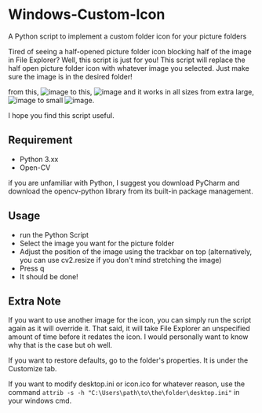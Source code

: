 # Windows-Custom-Icon
A Python script to implement a custom folder icon for your picture folders

Tired of seeing a half-opened picture folder icon blocking half of the image in File Explorer? Well, this script is just for you! This script will replace the half open picture folder icon with whatever image you selected. Just make sure the image is in the desired folder!

from this, ![image](https://github.com/AndyYeung1586/Windows-Custom-Icon/assets/101355842/50dbe2b6-40e9-4564-bafc-033e9ed58b4f) 
to this, ![image](https://github.com/AndyYeung1586/Windows-Custom-Icon/assets/101355842/f45d964e-7ce7-47ad-900f-a7bd74e75672)
and it works in all sizes from extra large, ![image](https://github.com/AndyYeung1586/Windows-Custom-Icon/assets/101355842/ad5aec0f-66d7-4166-9278-eb9eb7704f47)
 to small ![image](https://github.com/AndyYeung1586/Windows-Custom-Icon/assets/101355842/9cff3b2f-6957-4111-aa89-7ec89a4428dd).

I hope you find this script useful.

## Requirement
- Python 3.xx
- Open-CV

if you are unfamiliar with Python, I suggest you download PyCharm and download the opencv-python library from its built-in package management.

## Usage
- run the Python Script
- Select the image you want for the picture folder
- Adjust the position of the image using the trackbar on top (alternatively, you can use cv2.resize if you don't mind stretching the image)
- Press q
- It should be done!

## Extra Note
If you want to use another image for the icon, you can simply run the script again as it will override it. That said, it will take File Explorer an unspecified amount of time before it redates the icon. I would personally want to know why that is the case but oh well. 

If you want to restore defaults, go to the folder's properties. It is under the Customize tab.

If you want to modify desktop.ini or icon.ico for whatever reason, use the command ``` attrib -s -h "C:\Users\path\to\the\folder\desktop.ini" ``` in your windows cmd.
